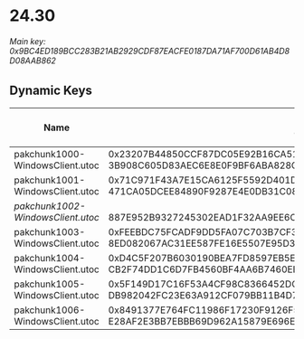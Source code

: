 # 24.30

###### *Main key: 0x9BC4ED189BCC283B21AB2929CDF87EACFE0187DA71AF700D61AB4D8D08AAB862*

## Dynamic Keys

| Name                              | Key</br>GUID                                                                                            | High Res Textures |
|-----------------------------------|---------------------------------------------------------------------------------------------------------|-------------------|
| pakchunk1000-WindowsClient.utoc   | 0x23207B44850CCF87DC05E92B16CA51BD1DD022E08F248636BEB0E6B089BA49FE</br>3B908C605D83AEC6E8E0F9BF6ABA828C | ❌                 |
| pakchunk1001-WindowsClient.utoc   | 0x71C971F43A7E15CA6125F5592D401DA36D672C69FCA50EC6BAD4206382C23ADB</br>471CA05DCEE84890F9287E4E0DB31C08 | ✔️                |
| *pakchunk1002-WindowsClient.utoc* | </br>887E952B9327245302EAD1F32AA9EE6C                                                                   | ✔️                |
| pakchunk1003-WindowsClient.utoc   | 0xFEEBDC75FCADF9DD5FA07C703B7CF3F98D0F52BE49CF3FF2112D05C9A2DE95CE</br>8ED082067AC31EE587FE16E5507E95D3 | ✔️                |
| pakchunk1004-WindowsClient.utoc   | 0xD4C5F207B6030190BEA7FD8597EB5E7C4EACDDC09D2ACFB9B570C7120D492DF8</br>CB2F74DD1C6D7FB4560BF4AA6B7460EE | ❌                 |
| pakchunk1005-WindowsClient.utoc   | 0x5F149D17C16F53A4CF98C8366452DCC4F5C5CA89B7B3921C0E9485CFCADC75F4</br>DB982042FC23E63A912CF079BB11B4D7 | ❌                 |
| pakchunk1006-WindowsClient.utoc   | 0x8491377E764FC11986F17230F9126F56C0A1F5D3870C3F3654086F31B8BE9EFB</br>E28AF2E3BB7EBBB69D962A15879E696E | ✔️                |
